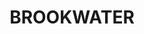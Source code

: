 ---
lastmod: '2025-04-06T06:05:21+00:00'
latitude: -27.682273
layout: suburb
longitude: 152.884999
postcode: '4300'
state: QLD
title: BROOKWATER
url: /qld/brookwater/
---